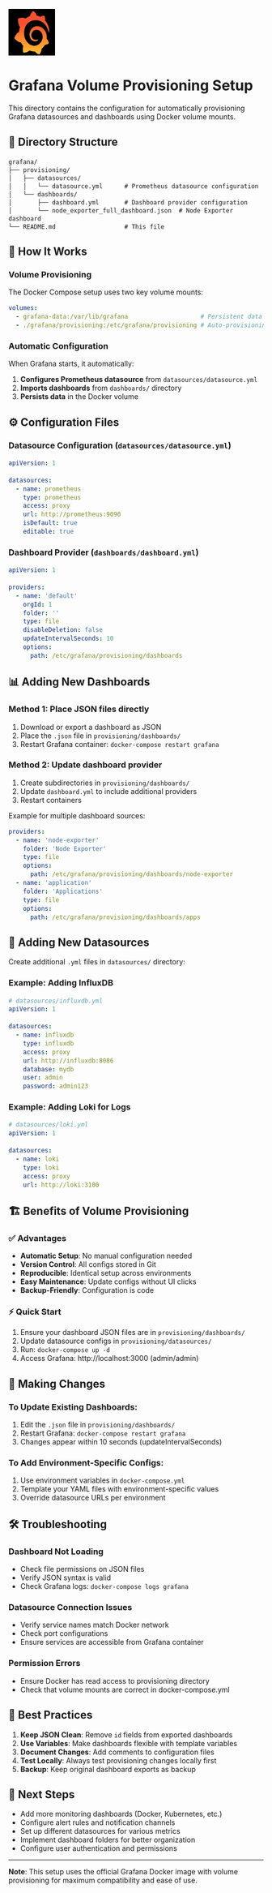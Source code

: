 ![grafana-icon](grafana.jpg)
# Grafana Volume Provisioning Setup

This directory contains the configuration for automatically provisioning Grafana datasources and dashboards using Docker volume mounts.

## 📁 Directory Structure

```
grafana/
├── provisioning/
│   ├── datasources/
│   │   └── datasource.yml      # Prometheus datasource configuration
│   └── dashboards/
│       ├── dashboard.yml       # Dashboard provider configuration
│       └── node_exporter_full_dashboard.json  # Node Exporter dashboard
└── README.md                   # This file
```

## 🚀 How It Works

### Volume Provisioning
The Docker Compose setup uses two key volume mounts:

```yaml
volumes:
  - grafana-data:/var/lib/grafana                    # Persistent data storage
  - ./grafana/provisioning:/etc/grafana/provisioning # Auto-provisioning configs
```

### Automatic Configuration
When Grafana starts, it automatically:
1. **Configures Prometheus datasource** from `datasources/datasource.yml`
2. **Imports dashboards** from `dashboards/` directory
3. **Persists data** in the Docker volume

## ⚙️ Configuration Files

### Datasource Configuration (`datasources/datasource.yml`)
```yaml
apiVersion: 1

datasources:
  - name: prometheus
    type: prometheus
    access: proxy
    url: http://prometheus:9090
    isDefault: true
    editable: true
```

### Dashboard Provider (`dashboards/dashboard.yml`)
```yaml
apiVersion: 1

providers:
  - name: 'default'
    orgId: 1
    folder: ''
    type: file
    disableDeletion: false
    updateIntervalSeconds: 10
    options:
      path: /etc/grafana/provisioning/dashboards
```

## 📊 Adding New Dashboards

### Method 1: Place JSON files directly
1. Download or export a dashboard as JSON
2. Place the `.json` file in `provisioning/dashboards/`
3. Restart Grafana container: `docker-compose restart grafana`

### Method 2: Update dashboard provider
1. Create subdirectories in `provisioning/dashboards/`
2. Update `dashboard.yml` to include additional providers
3. Restart containers

Example for multiple dashboard sources:
```yaml
providers:
  - name: 'node-exporter'
    folder: 'Node Exporter'
    type: file
    options:
      path: /etc/grafana/provisioning/dashboards/node-exporter
  - name: 'application'
    folder: 'Applications'
    type: file
    options:
      path: /etc/grafana/provisioning/dashboards/apps
```

## 🔧 Adding New Datasources

Create additional `.yml` files in `datasources/` directory:

### Example: Adding InfluxDB
```yaml
# datasources/influxdb.yml
apiVersion: 1

datasources:
  - name: influxdb
    type: influxdb
    access: proxy
    url: http://influxdb:8086
    database: mydb
    user: admin
    password: admin123
```

### Example: Adding Loki for Logs
```yaml
# datasources/loki.yml
apiVersion: 1

datasources:
  - name: loki
    type: loki
    access: proxy
    url: http://loki:3100
```

## 🏗️ Benefits of Volume Provisioning

### ✅ Advantages
- **Automatic Setup**: No manual configuration needed
- **Version Control**: All configs stored in Git
- **Reproducible**: Identical setup across environments
- **Easy Maintenance**: Update configs without UI clicks
- **Backup-Friendly**: Configuration is code

### ⚡ Quick Start
1. Ensure your dashboard JSON files are in `provisioning/dashboards/`
2. Update datasource configs in `provisioning/datasources/`
3. Run: `docker-compose up -d`
4. Access Grafana: http://localhost:3000 (admin/admin)

## 🔄 Making Changes

### To Update Existing Dashboards:
1. Edit the `.json` file in `provisioning/dashboards/`
2. Restart Grafana: `docker-compose restart grafana`
3. Changes appear within 10 seconds (updateIntervalSeconds)

### To Add Environment-Specific Configs:
1. Use environment variables in `docker-compose.yml`
2. Template your YAML files with environment-specific values
3. Override datasource URLs per environment

## 🛠️ Troubleshooting

### Dashboard Not Loading
- Check file permissions on JSON files
- Verify JSON syntax is valid
- Check Grafana logs: `docker-compose logs grafana`

### Datasource Connection Issues
- Verify service names match Docker network
- Check port configurations
- Ensure services are accessible from Grafana container

### Permission Errors
- Ensure Docker has read access to provisioning directory
- Check that volume mounts are correct in docker-compose.yml

## 📝 Best Practices

1. **Keep JSON Clean**: Remove `id` fields from exported dashboards
2. **Use Variables**: Make dashboards flexible with template variables
3. **Document Changes**: Add comments to configuration files
4. **Test Locally**: Always test provisioning changes locally first
5. **Backup**: Keep original dashboard exports as backup

## 🚀 Next Steps

- Add more monitoring dashboards (Docker, Kubernetes, etc.)
- Configure alert rules and notification channels
- Set up different datasources for various metrics
- Implement dashboard folders for better organization
- Configure user authentication and permissions

---

**Note**: This setup uses the official Grafana Docker image with volume provisioning for maximum compatibility and ease of use. 